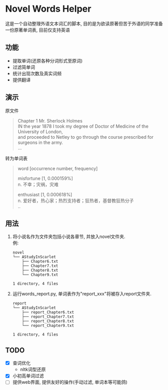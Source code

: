 # Novel Words Helper
这是一个自动整理外语文本词汇的脚本, 目的是为欲读原著但苦于外语的同学准备一份原著单词表, 目前仅支持英语

## 功能
- 提取单词(还原各种分词形式至原词)
- 过滤简单词
- 统计出现次数及真实词频
- 提供翻译 

## 演示
原文件
> Chapter 1 Mr. Sherlock Holmes  
> IN the year 1878 I took my degree of Doctor of Medicine of the University of London,  
> and proceeded to Netley to go through the course prescribed for surgeons in the army.  
> ...

转为单词表
> word [occurrence number, frequency]
>  
> misfortune [1, 0.000159%]    
> n. 不幸；灾祸，灾难  
> 
> enthusiast [1, 0.000618%]  
> n. 爱好者，热心家；热烈支持者；狂热者，基督教狂热分子  
> ..

## 用法
1.  将小说名作为文件夹包括小说各章节, 并放入novel文件夹.  
例:
    ```
    novel
    └── AStudyInScarlet
        ├── Chapter6.txt
        ├── Chapter7.txt
        ├── Chapter8.txt
        └── Chapter9.txt
    
    1 directory, 4 files
    ```
2. 运行words_report.py, 单词表作为"report_xxx"将被存入report文件夹.
    ```
    report
    └── AStudyInScarlet
        ├── report_Chapter6.txt
        ├── report_Chapter7.txt
        ├── report_Chapter8.txt
        └── report_Chapter9.txt
    
    1 directory, 4 files
    ```

## TODO
- [x] 查词优化
    - nltk词型还原
- [x] 小初高单词过滤
- [ ] 提供web界面, 提供友好的操作(手动过滤, 单词本等可能鸽)